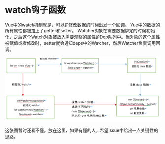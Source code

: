 # watch钩子函数
Vue中的watch机制就是，可以在修改数据的时候出发一个回调。
Vue中的数据的所有属性都被加上了getter和setter。
Watcher对象在需要数据绑定的时候初始化，之后这个Watch对象被放入需要观察的属性的Dep队列中。当对象的这个属性被赋值或者修改时，setter就会通知deps中的Watcher，然后Watcher负责调用回调。

![](media/15376868584670.jpg)

这张图暂时还看不懂。放在这里，如果有懂的人，希望issue中给出一点关键性的思路。